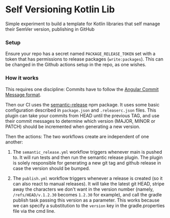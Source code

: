 # Self Versioning Kotlin Lib

Simple experiment to build a template for Kotlin libraries that self manage their SemVer version, publishing in GitHub

### Setup

Ensure your repo has a secret named `PACKAGE_RELEASE_TOKEN` set with a token that has permissions to release packages (`write:packages`). This can be changed in the Github actions setup in the repo, as one wishes.

### How it works

This requires one discipline: Commits have to follow the [Angular Commit Message format](https://github.com/angular/angular/blob/master/CONTRIBUTING.md#-commit-message-format).

Then our CI uses the [semantic-release](https://github.com/semantic-release/semantic-release) npm package. It uses some basic configuration described in `package.json` and `.releaserc.json` files. This plugin can take your commits from HEAD until the previous TAG, and use their commit messages to determine which version (MAJOR, MINOR or PATCH) should be incremented when generating a new version. 

Then the actions: The two workflows create are independent of one another:

1. The `semantic_release.yml` workflow triggers whenever main is pushed to. It will run tests and then run the semantic release plugin. The plugin is solely responsible for generating a new git tag and github release in case the version should be bumped.

2. The `publish.yml` workflow triggers whenever a release is created (so it can also react to manual releases). It will take the latest git HEAD, stripe away the characters we don't want in the version number (namely, `/refs/HEAD/v.1.2.30` becomes `1.2.30` for example), and call the gradle publish task passing this version as a parameter. This works because we can specify a substitution to the `version` key in the gradle.properties file via the cmd line.
